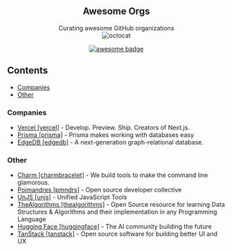 <div align="center">

## Awesome Orgs
Curating awesome GitHub organizations  
![octocat](https://github.githubassets.com/images/icons/emoji/hearts_around.png)

[![awesome badge](https://awesome.re/badge.svg)](https://awesome.re)

</div>

## Contents
- [Companies](#companies)
- [Other](#other)

### Companies
- [Vercel [vercel]](https://github.com/vercel) - Develop. Preview. Ship. Creators of Next.js.
- [Prisma [prisma]](https://github.com/prisma) - Prisma makes working with databases easy
- [EdgeDB [edgedb]](https://github.com/edgedb) - A next-generation graph-relational database.


### Other
- [Charm [charmbracelet]](https://github.com/charmbracelet) - We build tools to make the command line glamorous.
- [Poimandres [pmndrs]](https://github.com/pmndrs) - Open source developer collective
- [UnJS [unjs]](https://github.com/unjs) - Unified JavaScript Tools
- [TheAlgorithms [thealgorithms]](https://github.com/thealgorithms) - Open Source resource for learning Data Structures & Algorithms and their implementation in any Programming Language
- [Hugging Face [huggingface]](https://github.com/huggingface) - The AI community building the future
- [TanStack [tanstack]](https://github.com/TanStack) - Open source software for building better UI and UX
